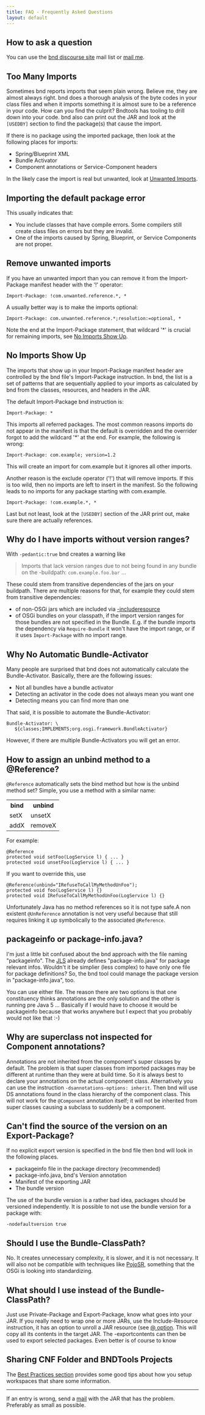 ```yaml
---
title: FAQ - Frequently Asked Questions
layout: default
---
```


## How to ask a question <a name="howToAsk"/>
You can use the [bnd discourse site](https://bnd.discourse.group) mail list or [mail me](mailto:Peter.Kriens@aQute.biz).

## Too Many Imports <a name="tooManyImports"/>
Sometimes bnd reports imports that seem plain wrong. Believe me, they are almost always right. bnd does a thorough analysis of the byte codes in your class files and when it imports something it is almost sure to be a reference in your code. How can you find the culprit? Bndtools has tooling to drill down into your code. bnd also can print out the JAR and look at the `[USEDBY]` section to find the package(s) that cause the import.

If there is no package using the imported package, then look at the following places for imports:

* Spring/Blueprint XML
* Bundle Activator
* Component annotations or Service-Component headers

In the likely case the import is real but unwanted, look at [Unwanted Imports](?#removeUnwantedImports).

## Importing the default package error <a name="importingDefaultPackage"/>
This usually indicates that:

* You include classes that have compile errors. Some compilers still create class files on errors but they are invalid.
* One of the imports caused by Spring, Blueprint, or Service Components are not proper.

## Remove unwanted imports <a name="removeUnwantedImports"/>
If you have an unwanted import than you can remove it from the Import-Package manifest header with the '!' operator:

    Import-Package: !com.unwanted.reference.*, *

A usually better way is to make the imports optional:

    Import-Package: com.unwanted.reference.*;resolution:=optional, *

Note the end at the Import-Package statement, that wildcard '*' is crucial for remaining imports, see [No Imports Show Up](?#noImports).

## No Imports Show Up
The imports that show up in your Import-Package manifest header are controlled by the bnd file's Import-Package instruction. In bnd, the list is a set of patterns that are sequentially applied to your imports as calculated by bnd from the classes, resources, and headers in the JAR.

The default Import-Package bnd instruction is:

    Import-Package: *

This imports all referred packages. The most common reasons imports do not appear in the manifest is that the default is overridden and the overrider forgot to add the wildcard '*' at the end. For example, the following is wrong:

    Import-Package: com.example; version=1.2

This will create an import for com.example but it ignores all other imports.

Another reason is the exclude operator ('!') that will remove imports. If this is too wild, then no imports are left to insert in the manifest. So the following leads to no imports for any package starting with com.example.

    Import-Package: !com.example.*, *

Last but not least, look at the `[USEDBY]` section of the JAR print out, make sure there are actually references.

## Why do I have imports without version ranges?

With `-pedantic:true` bnd creates a warning like

> Imports that lack version ranges due to not being found in any bundle on the -buildpath: `com.example.foo.bar` ...

These could stem from transitive dependencies of the jars on your buildpath.
There are multiple reasons for that, for example they could stem from transitive dependencies:
- of non-OSGi jars which are included via [-includeresource](/instructions/includeresource.html)
- of OSGi bundles on your classpath, if the import version ranges for those bundles are not specified in the Bundle. E.g. if the bundle imports the dependency via `Require-Bundle` it won't have the import range, or if it uses `Import-Package` with no import range.



## Why No Automatic Bundle-Activator <a name="automaticActivator"/>
Many people are surprised that bnd does not automatically calculate the Bundle-Activator. Basically, there are the following issues:

* Not all bundles have a bundle activator
* Detecting an activator in the code does not always mean you want one
* Detecting means you can find more than one

That said, it is possible to automate the Bundle-Activator:

    Bundle-Activator: \
       ${classes;IMPLEMENTS;org.osgi.framework.BundleActivator}

However, if there are multiple Bundle-Activators you will get an error.

## How to assign an unbind method to a @Reference? <a name="unbindMethod"/>
`@Reference` automatically sets the bind method but how is the unbind method set? Simple, you use a method with a similar name:

<table style="width:100%">
  <tr>
    <th>bind</th>
    <th>unbind</th>
  </tr>
  <tr>
    <td>setX</td>
    <td>unsetX</td>
  </tr>
  <tr>
    <td>addX</td>
    <td>removeX</td>
  </tr>
</table>

For example:

    @Reference
    protected void setFoo(LogService l) { ... }
    protected void unsetFoo(LogService l) { ... }

If you want to override this, use

    @Reference(unbind="IRefuseToCallMyMethodUnFoo");
    protected void foo(LogService l) {}
    protected void IRefuseToCallMyMethodUnFoo(LogService l) {}

Unfortunately Java has no method references so it is not type safe.A non existent `@UnReference` annotation is not very useful because that still requires linking it up symbolically to the associated `@Reference`.

## packageinfo or package-info.java? <a name="packageinfo"/>
I'm just a little bit confused about the bnd approach with the file naming "packageinfo". The [JLS](https://docs.oracle.com/javase/specs/jls/se8/html/jls-7.html) already defines "package-info.java" for package relevant infos. Wouldn't it be simplier (less complex) to have only one file for package definitions? So, the bnd tool could manage the package version in "package-info.java", too.

You can use either file. The reason there are two options is that one constituency thinks annotations are the only solution and the other is running pre Java 5 ... Basically if I would have to choose it would be packageinfo because that works anywhere but I expect that you probably would not like that :-) 

## Why are superclass not inspected for Component annotations? <a name="supercomps"/>
Annotations are not inherited from the component's super classes by default. The problem is that super classes from imported packages may be different at runtime than they were at build time. So it is always best to declare your annotations on the actual component class. Alternatively you can use the instruction `-dsannotations-options: inherit`. Then bnd will use DS annotations found in the class hierarchy of the component class. This will not work for the `@Component` annotation itself; it will not be inherited from super classes causing a subclass to suddenly be a component. 

## Can't find the source of the version on an Export-Package? <a name="exportversions"/>
If no explicit export version is specified in the bnd file then bnd will look in the following places.

* packageinfo file in the package directory (recommended)
* package-info.java, bnd's Version annotation
* Manifest of the exporting JAR
* The bundle version

The use of the bundle version is a rather bad idea, packages should be versioned independently. It is possible
to not use the bundle version for a package with:

    -nodefaultversion true


## Should I use the Bundle-ClassPath? <a name="bundleclasspath"/>
No. It creates unnecessary complexity, it is slower, and it is not necessary. It will also not be compatible with techniques like [PojoSR](https://code.google.com/archive/p/pojosr/), something that the OSGi is looking into standardizing.

## What should I use instead of the Bundle-ClassPath? <a name="bundleclasspath2"/>
Just use Private-Package and Export-Package, know what goes into your JAR. If you really need to wrap one or more JARs, use the Include-Resource instruction, it has an option to unroll a JAR resource (see [@ option](/instructions/includeresource.html#rolling). This will copy all its contents in the target JAR. The -exportcontents can then be used to export selected packages. Even better is of course to know 

## Sharing CNF Folder and BNDTools Projects <a name="workspaceSharing"/>
The [Best Practices section](/chapters/140-best-practices.html) provides some good tips about how you setup workspaces that share some information. 

-----

If an entry is wrong, send a [mail](mailto:bnd@aQute.biz) with the JAR that has the problem. Preferably as small as possible.

